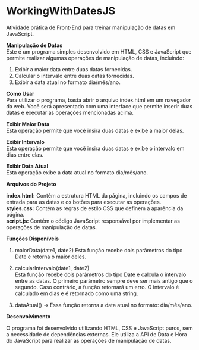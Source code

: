 # WorkingWithDatesJS
Atividade prática de Front-End para treinar manipulação de datas em JavaScript.

**Manipulação de Datas**  
Este é um programa simples desenvolvido em HTML, CSS e JavaScript que permite realizar algumas operações de manipulação de datas, incluindo:  

1. Exibir a maior data entre duas datas fornecidas.  
2. Calcular o intervalo entre duas datas fornecidas.  
3. Exibir a data atual no formato dia/mês/ano.  

**Como Usar**  
Para utilizar o programa, basta abrir o arquivo index.html em um navegador da web. Você será apresentado com uma interface que permite inserir duas datas e executar as operações mencionadas acima.

**Exibir Maior Data**  
Esta operação permite que você insira duas datas e exibe a maior delas.

**Exibir Intervalo**  
Esta operação permite que você insira duas datas e exibe o intervalo em dias entre elas.

**Exibir Data Atual**  
Esta operação exibe a data atual no formato dia/mês/ano.

**Arquivos do Projeto**

**index.html:** Contém a estrutura HTML da página, incluindo os campos de entrada para as datas e os botões para executar as operações.  
**styles.css:** Contém as regras de estilo CSS que definem a aparência da página.  
**script.js:** Contém o código JavaScript responsável por implementar as operações de manipulação de datas.  

**Funções Disponíveis**

1. maiorData(date1, date2)
   Esta função recebe dois parâmetros do tipo Date e retorna o maior deles.

3. calcularIntervalo(date1, date2)  
   Esta função recebe dois parâmetros do tipo Date e calcula o intervalo entre as datas. O primeiro parâmetro sempre deve ser mais antigo que o segundo. Caso contrário, a função retornará um erro. O intervalo é calculado em dias e é retornado como uma string.  

5. dataAtual() -> Essa função retorna a data atual no formato: dia/mês/ano.  

**Desenvolvimento**

O programa foi desenvolvido utilizando HTML, CSS e JavaScript puros, sem a necessidade de dependências externas. Ele utiliza a API de Data e Hora do JavaScript para realizar as operações de manipulação de datas.
